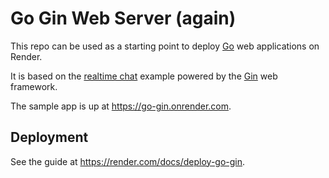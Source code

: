 # Go Gin Web Server (again)

This repo can be used as a starting point to deploy [Go](https://golang.org/) web applications on Render.

It is based on the [realtime chat](https://github.com/gin-gonic/examples/tree/master/realtime-advanced) example powered by the [Gin](https://github.com/gin-gonic/gin) web framework.

The sample app is up at https://go-gin.onrender.com.

## Deployment

See the guide at https://render.com/docs/deploy-go-gin.
